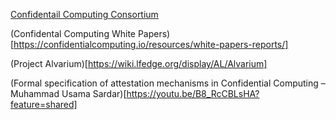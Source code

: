 [Confidentail Computing Consortium](https://confidentialcomputing.io/)

(Confidental Computing White Papers)[https://confidentialcomputing.io/resources/white-papers-reports/]

(Project Alvarium)[https://wiki.lfedge.org/display/AL/Alvarium]

(Formal specification of attestation mechanisms in Confidential Computing – Muhammad Usama Sardar)[https://youtu.be/B8_RcCBLsHA?feature=shared]

